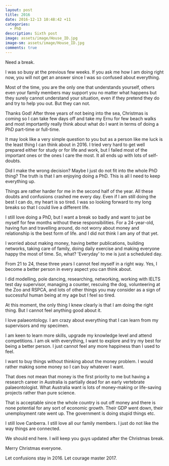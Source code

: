 ```yaml
---
layout: post
title: 2016
date: 2016-12-13 10:48:42 +11
categories:
  - PhD
description: Sixth post
image: assets/image/House_ID.jpg
image-sm: assets/image/House_ID.jpg
comments: true
---
```


Need a break.

I was so busy at the previous few weeks. If you ask me how I am doing right now, you will not get an answer since I was so confused about everything. 

Most of the time, you are the only one that understands yourself, others even your family members may support you no matter what happens but they surely cannot understand your situation, even if they pretend they do and try to help you out. But they can not.  

Thanks God! After three years of not being into the sea, Christmas is coming so I can take few days off and take my Ernu for few beach walks and most importantly really think about what do I want in terms of doing a PhD part-time or full-time.

It may look like a very simple question to you but as a person like me luck is the least thing I can think about in 2016. I tried very hard to get well prepared either for study or for life and work, but I failed most of the important ones or the ones I care the most. It all ends up with lots of self-doubts.

 Did I make the wrong decision? Maybe I just do not fit into the whole PhD thing? The truth is that I am enjoying doing a PhD. This is all I need to keep everything up.

Things are rather harder for me in the second half of the year. All these doubts and confusions crashed me every day. Even if I am still doing the best I can do, my heart is so tired. I was so looking forward to my long breaks so that I could live a different life. 

I still love doing a PhD, but I want a break so badly and want to just be myself for few months without these responsibilities. For a 24-year-old, having fun and travelling around, do not worry about money and relationship is the best form of life. and I did not think I am any of that yet. 

I worried about making money, having better publications, building networks, taking care of family, doing daily exercise and making everyone happy the most of time. So, what? 'Everyday' to me is just a scheduled day.  

From 21 to 24, these three years I cannot feel myself in a right way. Yes, I become a better person in every aspect you can think about. 

I did modelling, pole dancing, researching, networking, working with IELTS test day supervisor, managing a counter, rescuing the dog, volunteering at the Zoo and RSPCA, and lots of other things you may consider as a sign of successful human being at my age but I feel so tired. 

At this moment, the only thing I knew clearly is that I am doing the right thing. But I cannot feel anything good about it. 

I love palaeontology. I am crazy about everything that I can learn from my supervisors and my specimen. 

I am keen to learn more skills, upgrade my knowledge level and attend competitions. I am ok with everything, I want to explore and try my best for being a better person. I just cannot feel any more happiness than I used to feel.  

I want to buy things without thinking about the money problem. I would rather making some money so I can buy whatever I want. 

That does not mean that money is the first priority to me but having a research career in Australia is partially dead for an early vertebrate palaeontologist. What Australia want is lots of money-making or life-saving projects rather than pure science.

That is acceptable since the whole country is out off money and there is none potential for any sort of economic growth. Their GDP went down, their unemployment rate went up. The government is doing stupid things etc. 

I still love Canberra. I still love all our family members. I just do not like the way things are connected.  

We should end here. I will keep you guys updated after the Christmas break. 

Merry Christmas everyone. 

Let confusions stay in 2016. Let courage master 2017. 

